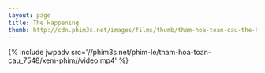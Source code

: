 ```yaml
---
layout: page
title: The Happening
thumb: http://cdn.phim3s.net/images/films/thumb/tham-hoa-toan-cau-the-happening-2008.jpg
---
```

{% include jwpadv src='//phim3s.net/phim-le/tham-hoa-toan-cau_7548/xem-phim//video.mp4' %}